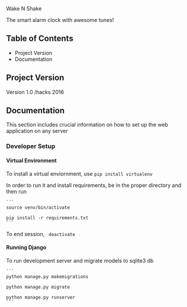 Wake N Shake

The smart alarm clock with awesome tunes!

## Table of Contents

* Project Version
* Documentation

## Project Version
Version 1.0 /hacks 2016

## Documentation

This section includes crucial information on how to set up the web application on any server

### Developer Setup

#### Virtual Environment

To install a virtual enviornment, use
	```
	pip install virtualenv 
	```

In order to run it and install requirements, be in the proper directory and then run
	
	```
	source venv/bin/activate
	
	pip install -r requirements.txt
	```

To end session,
	``` 
	deactivate
	```
#### Running Django

To run development server and migrate models to sqlite3 db
	
	```
	python manage.py makemigrations
	
	python manage.py migrate
	
	python manage.py runserver
	```

